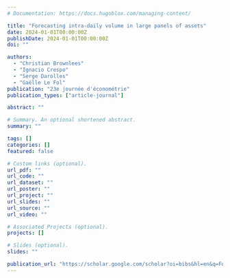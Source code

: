 ```yaml
---
# Documentation: https://docs.hugoblox.com/managing-content/

title: "Forecasting intra-daily volume in large panels of assets"
date: 2024-01-01T00:00:00Z
publishDate: 2024-01-01T00:00:00Z
doi: ""

authors:
  - "Christian Brownlees"
  - "Ignacio Crespo"
  - "Serge Darolles"
  - "Gaëlle Le Fol"
publication: "23e journée d'économétrie" 
publication_types: ["article-journal"]

abstract: ""

# Summary. An optional shortened abstract.
summary: ""

tags: []
categories: []
featured: false

# Custom links (optional).
url_pdf: ""
url_code: ""
url_dataset: ""
url_poster: ""
url_project: ""
url_slides: ""
url_source: ""
url_video: ""

# Associated Projects (optional).
projects: []

# Slides (optional).
slides: ""

publication_url: "https://scholar.google.com/scholar?oi=bibs&hl=en&q=Forecasting+intra-daily+volume+in+large+panels+of+assets"
---
```

